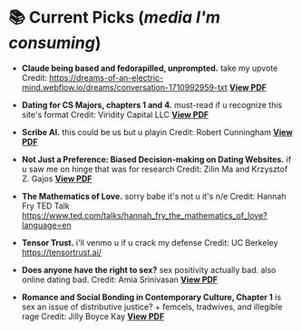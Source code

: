 # 📚 Current Picks (_media I'm consuming_)
- **Claude being based and fedorapilled, unprompted.** take my upvote
Credit: https://dreams-of-an-electric-mind.webflow.io/dreams/conversation-1710992959-txt
[**View PDF**](./pdfs/claudewearsafedora.pdf)

- **Dating for CS Majors, chapters 1 and 4.** must-read if u recognize this site's format
Credit: Viridity Capital LLC
[**View PDF**](./pdfs/DatingForCSMajors.pdf)

- **Scribe AI.** this could be us but u playin
Credit: Robert Cunningham
[**View PDF**](./pdfs/Scribe_AI.pdf)

- **Not Just a Preference: Biased Decision-making on Dating Websites.** if u saw me on hinge that was for research
Credit: Zilin Ma and Krzysztof Z. Gajos
[**View PDF**](./pdfs/ma2022preference.pdf)

- **The Mathematics of Love.** sorry babe it's not u it's n/e
Credit: Hannah Fry TED Talk
https://www.ted.com/talks/hannah_fry_the_mathematics_of_love?language=en

- **Tensor Trust.** i'll venmo u if u crack my defense
Credit: UC Berkeley
https://tensortrust.ai/

- **Does anyone have the right to sex?** sex positivity actually bad. also online dating bad.
Credit: Amia Srinivasan
[**View PDF**](./pdfs/AmiaSrinivasan.pdf)

- **Romance and Social Bonding in Contemporary Culture, Chapter 1** is sex an issue of distributive justice? + femcels, tradwives, and illegible rage
Credit: Jilly Boyce Kay
[**View PDF**](./pdfs/Harrod2021.pdf)

